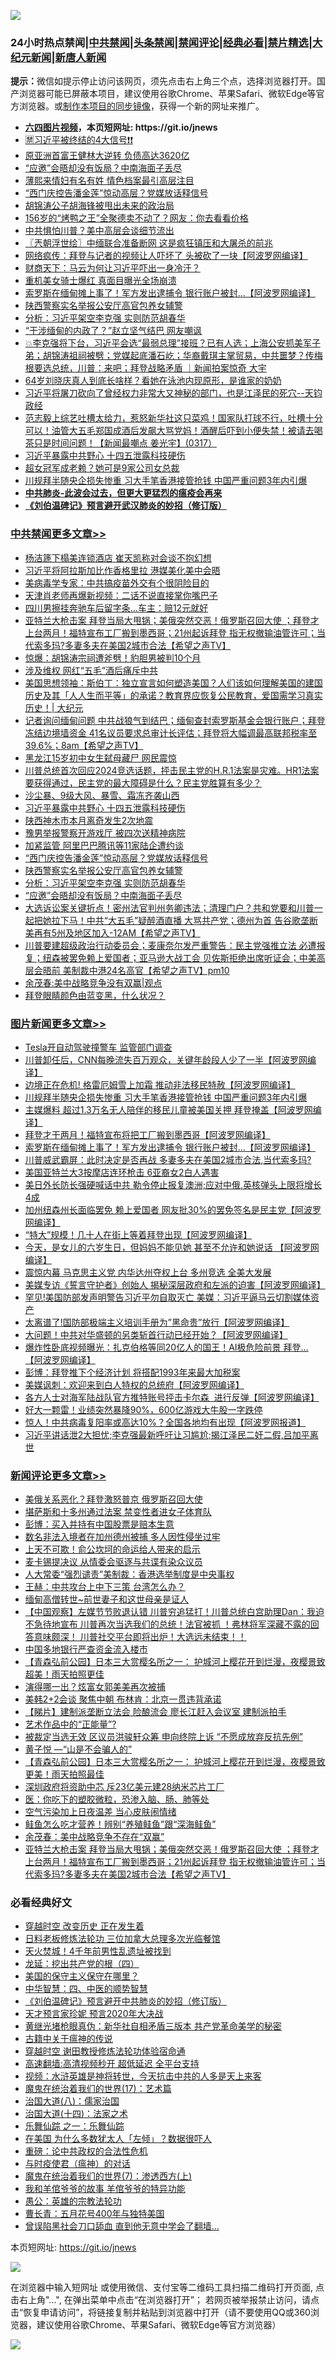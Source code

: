 ![](https://raw.githubusercontent.com/fqnews/bnews/master/64photo/fqnews-qr.jpg)

<div id="tt">
<h3>24小时热点禁闻|<a href="#%E4%B8%AD%E5%85%B1%E7%A6%81%E9%97%BB%E6%9B%B4%E5%A4%9A%E6%96%87%E7%AB%A0">中共禁闻</a>|<a href="#%E5%9B%BE%E7%89%87%E6%96%B0%E9%97%BB%E6%9B%B4%E5%A4%9A%E6%96%87%E7%AB%A0">头条禁闻</a>|<a href="#%E6%96%B0%E9%97%BB%E8%AF%84%E8%AE%BA%E6%9B%B4%E5%A4%9A%E6%96%87%E7%AB%A0">禁闻评论|<a href="#%E5%BF%85%E7%9C%8B%E7%BB%8F%E5%85%B8%E5%A5%BD%E6%96%87">经典必看|<a href="/video.md#%E7%A6%81%E7%89%87%E7%B2%BE%E9%80%89">禁片精选</a>|<a href="https://github.com/fqnews/djy/blob/master/gb/nf1351518.md#1">大纪元新闻</a>|<a href="https://github.com/fqnews/ntdtv/blob/master/gb/prog204.md#1">新唐人新闻</a></h3>
<div><b>提示：</b>微信如提示停止访问该网页，须先点击右上角三个点，选择浏览器打开。国产浏览器可能已屏蔽本项目，建议使用谷歌Chrome、苹果Safari、微软Edge等官方浏览器。或<a href="https://github.com/fqnews/bnews/blob/master/%E5%88%B6%E4%BD%9Cgit%E7%A6%81%E9%97%BB%E9%95%9C%E5%83%8F.md">制作本项目的同步镜像</a>，获得一个新的网址来推广。</div>
<ul>
<li><b><a href="http://d1.bdrive.tk/64.mp4" target="_blank">六四图片视频</a>，本页短网址: https://git.io/jnews</b></li>
<li><a href="/bannedvideo/20210318/1507349.md">🈲习近平被终结的4大信号❗❗</a></li>
<li><a href="/comments/20210318/1507188.md">原亚洲首富王健林大逆转 负债高达3620亿</a></li>
<li><a href="/cbnews/20210318/1507460.md">“应邀”会晤却没有饭局？中南海面子丢尽</a></li>
<li><a href="/lifebaike/20210318/1507433.md">薄熙来情妇有名有姓 情色档案最引高层注目</a></li>
<li><a href="/cbnews/20210318/1507493.md">“西门庆控告潘金莲”惊动高层？党媒放话释信号</a></li>
<li><a href="/ssgc/20210318/1507736.md">胡锦涛公子胡海锋被甩出未来的政治局</a></li>
<li><a href="/lifebaike/20210318/1507422.md">156岁的“烤鸭之王”全聚德卖不动了？网友：你去看看价格</a></li>
<li><a href="/cnnews/20210318/1507552.md">中共惧怕川普？美中高层会谈细节流出</a></li>
<li><a href="/ssgc/20210318/1507194.md">〖兲朝浮世绘〗中缅联合准备断网 这是疯狂镇压和大屠杀的前兆</a></li>
<li><a href="/cnnews/20210318/1507632.md">网络疯传：拜登与记者的视频让人吓坏了 头被砍了一块【阿波罗网编译】</a></li>
<li><a href="/comments/20210318/1507628.md">财商天下：马云为何让习近平吓出一身冷汗？</a></li>
<li><a href="/funmedia/20210318/1507210.md">重机美女骑士爆红 真面目曝光全场崩溃</a></li>
<li><a href="/topimagenews/20210318/1507445.md">索罗斯在缅甸摊上事了！军方发出逮捕令 银行账户被封...【阿波罗网编译】</a></li>
<li><a href="/cbnews/20210318/1507482.md">陕西警察实名举报公安厅高官包养女辅警</a></li>
<li><a href="/cbnews/20210318/1507461.md">分析：习近平架空李克强 实则防范胡春华</a></li>
<li><a href="/cnnews/20210318/1507452.md">“干涉缅甸的内政了？”赵立坚气结巴 网友嘲讽</a></li>
<li><a href="/bannedvideo/20210318/1507443.md">💥李克强将下台，习近平会选“最弱总理”接班？已有人选；上海公安抓美军子弟；胡锦涛祖祠被劈；党媒起底潘石屹；华裔戴琪主掌贸易，中共噩梦？传梅根要选总统，川普：来吧；拜登战略矛盾 ｜新闻拍案惊奇 大宇</a></li>
<li><a href="/yule/20210318/1507427.md">64岁刘晓庆真人到底长啥样？看她在泳池内现原形，是谁家的奶奶</a></li>
<li><a href="/bannedvideo/20210318/1507601.md">习近平将屠刀砍向了曾经权力非常大又神秘的部门，也是江泽民的死穴--天钧政经</a></li>
<li><a href="/bannedvideo/20210318/1507284.md">范志毅上综艺吐槽太给力，惹怒新华社这只菜鸡！国家队打球不行，吐槽十分可以！油管大五毛郑国成酒后发飙大骂党妈！酒醒后吓到小便失禁！被请去喝茶只是时间问题！【新闻最嘲点 姜光宇】(0317）‬</a></li>
<li><a href="/cbnews/20210318/1507593.md">习近平暴露中共野心 十四五泄露科技硬伤</a></li>
<li><a href="/yule/20210318/1507634.md">超女冠军成老赖？她可是9家公司女总裁</a></li>
<li><a href="/topimagenews/20210318/1507678.md">川规拜半随央企损失惨重 习大手笔香港接管抢钱 中国严重问题3年内引爆</a></li>
<li><b><a href="/comments/20200211/1275071.md" target="_blank">中共肺炎-此波会过去，但更大更猛烈的瘟疫会再来</a></b></li>
<li><b><a href="/comments/20200207/1272816.md" target="_blank">《刘伯温碑记》预言避开武汉肺炎的妙招（修订版）</a></b></li>
</ul>
</div>

<div class="catlist">
<h3><a href="/cbnews/" target="_blank">中共禁闻</a><span><a href="/cbnews/" target="_blank" rel="nofollow">更多文章>></a></span></h3>
<ul>
<li><a href="/cbnews/20210319/1507932.md" target="_blank">杨洁篪下榻美连锁酒店 崔天凯称对会谈不抱幻想</a></li>
<li><a href="/cbnews/20210319/1507908.md" target="_blank">习近平将阿拉斯加比作香格里拉 港媒美化美中会晤</a></li>
<li><a href="/cbnews/20210319/1507907.md" target="_blank">美病毒学专家：中共搞疫苗外交有个很阴险目的</a></li>
<li><a href="/cbnews/20210319/1507906.md" target="_blank">天津肖老师再爆新视频：二话不说直接掌你嘴巴子</a></li>
<li><a href="/cbnews/20210319/1507880.md" target="_blank">四川男擦挂奔驰车后留字条…车主：赔12元就好</a></li>
<li><a href="/comments/20210319/1507841.md" target="_blank">亚特兰大枪击案 拜登当局大甩锅；美俄突然交恶！俄罗斯召回大使 ；拜登才上台两月！福特宣布工厂搬到墨西哥；21州起诉拜登 指无权撤输油管许可；当代索多玛?多妻多夫在美国2城市合法【希望之声TV】</a></li>
<li><a href="/cbnews/20210318/1507751.md" target="_blank">惊爆：胡锦涛宗祠遭斧劈！豹胆男被判10个月</a></li>
<li><a href="/cbnews/20210318/1507742.md" target="_blank">涉及维权 网红“五毛”酒后痛斥中共</a></li>
<li><a href="/cbnews/20210318/1507730.md" target="_blank">美国思想领袖：斯伯丁：独立宣言如何塑造美国？人们该如何理解美国的建国历史及其「人人生而平等」的承诺？教育界应恢复公民教育，爱国需学习真实历史！| 大纪元</a></li>
<li><a href="/comments/20210318/1507695.md" target="_blank">记者询问缅甸问题 中共战狼气到结巴；缅甸查封索罗斯基金会银行账户；拜登冻结边境墙资金 41名议员要求总审计长评估；拜登将大幅调最高联邦税率至39.6%；8am【希望之声TV】</a></li>
<li><a href="/cbnews/20210318/1507694.md" target="_blank">黑龙江15岁初中女生弑母藏尸 网民震惊</a></li>
<li><a href="/comments/20210318/1507652.md" target="_blank">川普总统首次回应2024竞选话题，抨击民主党的H.R.1法案是灾难。HR1法案要获得通过，民主党的最大障碍是什么？民主党胜算有多少？</a></li>
<li><a href="/cbnews/20210318/1507625.md" target="_blank">沙尘暴、9级大风、暴雪、霜冻齐袭山西</a></li>
<li><a href="/cbnews/20210318/1507593.md" target="_blank">习近平暴露中共野心 十四五泄露科技硬伤</a></li>
<li><a href="/cbnews/20210318/1507589.md" target="_blank">陕西神木市本月离奇发生2次地震</a></li>
<li><a href="/cbnews/20210318/1507562.md" target="_blank">豫男举报警察开游戏厅 被四次送精神病院</a></li>
<li><a href="/cbnews/20210318/1507555.md" target="_blank">加紧监管 阿里巴巴腾讯等11家陆企遭约谈</a></li>
<li><a href="/cbnews/20210318/1507493.md" target="_blank">“西门庆控告潘金莲”惊动高层？党媒放话释信号</a></li>
<li><a href="/cbnews/20210318/1507482.md" target="_blank">陕西警察实名举报公安厅高官包养女辅警</a></li>
<li><a href="/cbnews/20210318/1507461.md" target="_blank">分析：习近平架空李克强 实则防范胡春华</a></li>
<li><a href="/cbnews/20210318/1507460.md" target="_blank">“应邀”会晤却没有饭局？中南海面子丢尽</a></li>
<li><a href="/comments/20210318/1507458.md" target="_blank">大选诉讼案关键折点！密州法官判州务卿违法；清理门户？共和党要和川普一起把她拉下马！中共“大五毛”疑醉酒直播  大骂共产党；德州为首 告谷歌垄断 美再有5州及地区加入-12AM【希望之声TV】</a></li>
<li><a href="/comments/20210318/1507406.md" target="_blank">川普要建超级政治行动委员会；麦康奈尔发严重警告：民主党强推立法 必遭报复；纽森被罢免赖上爱国者；亚马逊大战工会 贝佐斯拒绝出席听证会；中美高层会晤前 美制裁中港24名高官【希望之声TV】pm10</a></li>
<li><a href="/comments/20210318/1507044.md" target="_blank">余茂春:美中战略竞争没有双赢|观点</a></li>
<li><a href="/cbnews/20210318/1507141.md" target="_blank">拜登眼睛颜色由蓝变黑，什么状况？</a></li>

</ul>
</div>
<div class="catlist">
<h3><a href="/topimagenews/" target="_blank">图片新闻</a><span><a href="/topimagenews/" target="_blank" rel="nofollow">更多文章>></a></span></h3>
<ul>
<li><a href="/topimagenews/20210319/1507900.md" target="_blank">Tesla开自动驾驶撞警车 监管部门调查</a></li>
<li><a href="/topimagenews/20210318/1507809.md" target="_blank">川普卸任后，CNN每晚流失百万观众，关键年龄段人少了一半【阿波罗网编译】</a></li>
<li><a href="/topimagenews/20210318/1507693.md" target="_blank">边境正在危机! 格雷厄姆雪上加霜 推动非法移民特赦【阿波罗网编译】</a></li>
<li><a href="/topimagenews/20210318/1507678.md" target="_blank">川规拜半随央企损失惨重 习大手笔香港接管抢钱 中国严重问题3年内引爆</a></li>
<li><a href="/topimagenews/20210318/1507676.md" target="_blank">主媒爆料 超过1.3万名无人陪伴的移民儿童被美国关押 拜登掩盖【阿波罗网编译】</a></li>
<li><a href="/topimagenews/20210318/1507550.md" target="_blank">拜登才干两月！福特宣布将把工厂搬到墨西哥【阿波罗网编译】</a></li>
<li><a href="/topimagenews/20210318/1507445.md" target="_blank">索罗斯在缅甸摊上事了！军方发出逮捕令 银行账户被封&#8230;【阿波罗网编译】</a></li>
<li><a href="/topimagenews/20210318/1507327.md" target="_blank">川普威武霸屏：此时决定是否再战 多妻多夫在美国2城市合法,当代索多玛?</a></li>
<li><a href="/topimagenews/20210318/1507047.md" target="_blank">美国亚特兰大3按摩店连环枪击 6亚裔女2白人遇害</a></li>
<li><a href="/topimagenews/20210317/1506882.md" target="_blank">美日外长防长强硬喊话中共 勒令停止报复澳洲;应对中俄,英核弹头上限将增长4成</a></li>
<li><a href="/topimagenews/20210317/1506859.md" target="_blank">加州纽森州长面临罢免 赖上爱国者 网友批30%的罢免签名是民主党【阿波罗网编译】</a></li>
<li><a href="/topimagenews/20210317/1506742.md" target="_blank">&#8220;特大&#8221;规模！几十人在街上等着拜登出现【阿波罗网编译】</a></li>
<li><a href="/topimagenews/20210317/1506740.md" target="_blank">今天，是女儿的六岁生日，但妈妈不能见她 甚至不允许和她说话 【阿波罗网编译】</a></li>
<li><a href="/topimagenews/20210317/1506469.md" target="_blank">震惊内幕 马克思主义党 内华达州夺权上台 多州竞选 全美大发展</a></li>
<li><a href="/topimagenews/20210316/1506210.md" target="_blank">美媒专访《誓言守护者》创始人 揭秘深层政府和左派的迫害【阿波罗网编译】</a></li>
<li><a href="/topimagenews/20210316/1506196.md" target="_blank">罕见!美国防部发声明警告习近平勿自取灭亡 美媒：习近平逼马云切割媒体资产</a></li>
<li><a href="/topimagenews/20210316/1506194.md" target="_blank">太离谱了!国防部极端主义培训手册为&#8221;黑命贵&#8221;放行【阿波罗网编译】</a></li>
<li><a href="/topimagenews/20210316/1506070.md" target="_blank">大问题！中共对华盛顿的另类斩首行动已经开始？【阿波罗网编译】</a></li>
<li><a href="/topimagenews/20210316/1505989.md" target="_blank">爆炸性卧底视频曝光：扎克伯格等同20亿人的国王！AI极危险前景 拜登&#8230;【阿波罗网编译】</a></li>
<li><a href="/topimagenews/20210316/1505703.md" target="_blank">彭博：拜登推下个经济计划 将搭配1993年来最大加税案</a></li>
<li><a href="/topimagenews/20210315/1505490.md" target="_blank">美媒讽刺：欢迎来到白人特权的总统府【阿波罗网编译】</a></li>
<li><a href="/topimagenews/20210315/1505477.md" target="_blank">各方人士对海军陆战队官方推特账号抨击卡尔森  进行反弹【阿波罗网编译】</a></li>
<li><a href="/topimagenews/20210315/1505269.md" target="_blank">好大一颗雷！业绩突然暴降90%，600亿游戏大牛股一字跌停</a></li>
<li><a href="/topimagenews/20210315/1505186.md" target="_blank">惊人！中共病毒复阳率或高达10%？全国各地均有出现【阿波罗网报道】</a></li>
<li><a href="/topimagenews/20210315/1505073.md" target="_blank">习近平讲话泄2大担忧;李克强最新呼吁让习尴尬;揭江泽民二奸二假,吕加平离世</a></li>

</ul>
</div>
<div class="catlist">
<h3><a href="/comments/" target="_blank">新闻评论</a><span><a href="/comments/" target="_blank" rel="nofollow">更多文章>></a></span></h3>
<ul>
<li><a href="/comments/20210319/1507940.md" target="_blank">美俄关系恶化？拜登激怒普京 俄罗斯召回大使</a></li>
<li><a href="/comments/20210319/1507939.md" target="_blank">堪萨斯和十多州通过法案 禁变性者进女子体育队</a></li>
<li><a href="/comments/20210319/1507938.md" target="_blank">彭博：买入并持有中国股票是赔本生意</a></li>
<li><a href="/comments/20210319/1507931.md" target="_blank">数名非法入境者在加州德州被捕 多人因性侵坐过牢</a></li>
<li><a href="/comments/20210319/1507930.md" target="_blank">上天不可欺！俞公坎坷的命运给人带来的启示</a></li>
<li><a href="/comments/20210319/1507915.md" target="_blank">麦卡锡提决议 从情委会驱逐与共谍有染众议员</a></li>
<li><a href="/comments/20210319/1507913.md" target="_blank">人大常委“强烈谴责”美制裁：香港选举制度是中央事权</a></li>
<li><a href="/comments/20210319/1507912.md" target="_blank">王赫：中共攻台上中下三策 台湾怎么办？</a></li>
<li><a href="/comments/20210319/1507905.md" target="_blank">缅甸高僧转世~前世妻子和这世母亲是证人</a></li>
<li><a href="/comments/20210319/1507899.md" target="_blank">【中国观察】左媒节节败退认错 川普穷追猛打！川普总统白宫助理Dan：我迫不急待地宣布 川普再次当选我们的总统！法官被抓 ！弗林将军深藏不露的回答意味颇深！ 川普社交平台即将出炉！大选远未结束！！</a></li>
<li><a href="/comments/20210319/1507895.md" target="_blank">中国多地银行严查资金流入楼市</a></li>
<li><a href="/comments/20210319/1507890.md" target="_blank">【青森弘前公园】日本三大赏樱名所之一： 护城河上樱花开到烂漫，夜樱景致超美！雨天拍照更佳</a></li>
<li><a href="/comments/20210319/1507889.md" target="_blank">演得哪一出？炫富女郭美美再次被捕</a></li>
<li><a href="/comments/20210319/1507888.md" target="_blank">美韩2+2会谈 聚焦中朝 布林肯：北京一贯违背承诺</a></li>
<li><a href="/comments/20210319/1507872.md" target="_blank">【睇片】建制派垄断立法会 险酿流会 廖长江赶入会议室 建制派拍手</a></li>
<li><a href="/comments/20210319/1507871.md" target="_blank">艺术作品中的“正能量”?</a></li>
<li><a href="/comments/20210319/1507870.md" target="_blank">被裁定当选无效 区议员洪骏轩众筹 申向终院上诉 “不愿成放弃反抗先例”</a></li>
<li><a href="/comments/20210319/1507869.md" target="_blank">黄子悦 —“山是不会骗人的”</a></li>
<li><a href="/comments/20210319/1507867.md" target="_blank">【青森弘前公园】日本三大赏樱名所之一： 护城河上樱花开到烂漫，夜樱景致更美！雨天拍照最佳</a></li>
<li><a href="/comments/20210319/1507861.md" target="_blank">深圳政府将资助中芯 斥23亿美元建28纳米芯片工厂</a></li>
<li><a href="/comments/20210319/1507851.md" target="_blank">医：你吃下的塑胶微粒，恐渗入脑、肠、肺等处</a></li>
<li><a href="/comments/20210319/1507850.md" target="_blank">空气污染加上日夜温差 当心皮肤闹情绪</a></li>
<li><a href="/comments/20210319/1507849.md" target="_blank">鲑鱼怎么吃才营养！辨别“养殖鲑鱼”跟“深海鲑鱼”</a></li>
<li><a href="/comments/20210319/1507845.md" target="_blank">余茂春：美中战略竞争不存在“双赢”</a></li>
<li><a href="/comments/20210319/1507841.md" target="_blank">亚特兰大枪击案 拜登当局大甩锅；美俄突然交恶！俄罗斯召回大使 ；拜登才上台两月！福特宣布工厂搬到墨西哥；21州起诉拜登 指无权撤输油管许可；当代索多玛?多妻多夫在美国2城市合法【希望之声TV】</a></li>

</ul>
</div>

<div class="catlist">
<h3>必看经典好文</h3>
<ul>
<li><a href="/comments/20200626/1259925.md" target="_blank">穿越时空 改变历史 正在发生着</a></li>
<li><a href="/comments/20200531/1337359.md" target="_blank">日料老板修炼法轮功 三位加拿大总理多次光临餐馆</a></li>
<li><a href="/ccpdope/20181219/1049286.md" target="_blank">天火焚城！4千年前男性乱遗址被找到</a></li>
<li><a href="/comments/20200930/1405812.md" target="_blank">龙延：挖出共产党的根（四）</a></li>
<li><a href="/lifebaike/20200520/1331379.md" target="_blank">美国的保守主义保守在哪里？</a></li>
<li><a href="/comments/20200605/783247.md" target="_blank">中华智慧：四、中医的顺势智慧</a></li>
<li><a href="/comments/20200207/1272816.md" target="_blank">《刘伯温碑记》预言避开中共肺炎的妙招（修订版）</a></li>
<li><a href="/topimagenews/20200513/1327828.md" target="_blank">天才预言家珍妮 预言2020年大决战</a></li>
<li><a href="/lifebaike/20180921/1001174.md" target="_blank">黄继光堵枪眼真伪：新华社自相矛盾三版本 共产党革命美学的秘密</a></li>
<li><a href="/ccpdope/20200531/1337409.md" target="_blank">古籍中关于瘟神的传说</a></li>
<li><a href="/comments/20200511/1322384.md" target="_blank">穿越时空 谢田教授修炼法轮功体验宿命通</a></li>
<li><a href="/comments/20210202/1479954.md" target="_blank">高速翻墙:高清视频秒开 超低延迟 全平台支持</a></li>
<li><a href="/comments/20200623/1273653.md" target="_blank">视频：水浒英雄是神将转世，今天抗击中共的人多是天上来客</a></li>
<li><a href="/topimagenews/20180620/960677.md" target="_blank">魔鬼在统治着我们的世界(17)：艺术篇</a></li>
<li><a href="/cbnews/20190424/914482.md" target="_blank">治国大道(八)：儒家治国</a></li>
<li><a href="/cbnews/20180320/916962.md" target="_blank">治国大道(十四)：法家之术</a></li>
<li><a href="/tculture/20170710/789533.md" target="_blank">乐舞仙踪 之一：乐舞仙踪</a></li>
<li><a href="/comments/20200427/1319933.md" target="_blank">在美国 为什么多数犹太人「左倾」？数据很吓人</a></li>
<li><a href="/comments/20200705/783271.md" target="_blank">重磅：论中共政权的合法性危机</a></li>
<li><a href="/comments/20200327/1301424.md" target="_blank">与时疫使君（瘟神）的对话</a></li>
<li><a href="/topimagenews/20180527/948369.md" target="_blank">魔鬼在统治着我们的世界(7)：渗透西方(上)</a></li>
<li><a href="/tculture/20200917/1398046.md" target="_blank">我和羊倌爷爷的故事 羊倌爷爷的特异功能</a></li>
<li><a href="/comments/20200313/1292991.md" target="_blank">愚公：英雄的宗教法轮功</a></li>
<li><a href="/comments/20200713/1359796.md" target="_blank">曹长青：五月花号400年与独特美国</a></li>
<li><a href="/topimagenews/20200928/1404412.md" target="_blank">曾误陷黑社会刀口舔血 直到他无意中学会了翻墙&#8230;</a></li>

</ul>
</div>

本页短网址: https://git.io/jnews

![](https://raw.githubusercontent.com/fqnews/bnews/master/64photo/fqnews-qr.jpg)

在浏览器中输入短网址 或使用微信、支付宝等二维码工具扫描二维码打开页面, 点击右上角"...", 在弹出菜单中点击“在浏览器打开”； 若网页被举报禁止访问，请点击“恢复申请访问”，将链接复制并粘贴到浏览器中打开（请不要使用QQ或360浏览器，建议使用谷歌Chrome、苹果Safari、微软Edge等官方浏览器）

![](https://raw.githubusercontent.com/fqnews/bnews/master/64photo/wx.jpg)